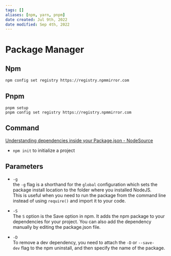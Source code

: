 ```yaml
---
tags: []
aliases: [npm, yarn, pnpm]
date created: Jul 9th, 2022
date modified: Sep 4th, 2022
---
```

# Package Manager
## Npm
`npm config set registry https://registry.npmmirror.com`

## Pnpm
`pnpm setup`  
`pnpm config set registry https://registry.npmmirror.com`

## Command
[Understanding dependencies inside your Package.json - NodeSource](https://nodesource.com/blog/understanding-dependencies-inside-your-packagejson)
- `npm init` to initialize a project

## Parameters
- `-g`  
the `-g` flag is a shorthand for the `global` configuration which sets the package install location to the folder where you installed NodeJS.  
This is useful when you need to run the package from the command line instead of using `require()` and import it to your code.

- `-S`  
The `S` option is the Save option in npm. It adds the npm package to your dependencies for your project. You can also add the dependency manually by editing the package.json file.

- `-D`  
To remove a dev dependency, you need to attach the `-D` or `--save-dev` flag to the npm uninstall, and then specify the name of the package.